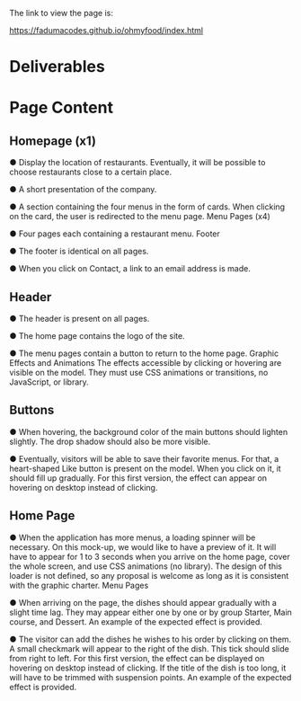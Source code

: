 The link to view the page is:

https://fadumacodes.github.io/ohmyfood/index.html

# Deliverables

# Page Content


## Homepage (x1)


● Display the location of restaurants. Eventually, it will be possible to choose restaurants close to a certain place.

● A short presentation of the company.

● A section containing the four menus in the form of cards. When clicking on the card,
the user is redirected to the menu page.
Menu Pages (x4)

● Four pages each containing a restaurant menu. Footer

● The footer is identical on all pages.

● When you click on Contact, a link to an email address is made.

## Header


● The header is present on all pages.

● The home page contains the logo of the site.

● The menu pages contain a button to return to the home page.
Graphic Effects and Animations
The effects accessible by clicking or hovering are visible on the model. They must use CSS animations or transitions, no JavaScript, or library.

## Buttons

● When hovering, the background color of the main buttons should lighten slightly. The drop shadow should also be more visible.

● Eventually, visitors will be able to save their favorite menus. For that, a heart-shaped Like button is present on the model. When you click on it, it should fill up gradually. For this first version, the effect can appear on hovering on desktop instead of clicking.

## Home Page

● When the application has more menus, a loading spinner will be necessary. On this mock-up, we would like to have a preview of it. It will have to appear for 1 to 3 seconds when you arrive on the home page, cover the whole screen, and use CSS animations (no library). The design of this loader is not defined, so any proposal is welcome as long as it is consistent with the graphic charter.
Menu Pages

● When arriving on the page, the dishes should appear gradually with a slight time lag. They may appear either one by one or by group Starter, Main course, and Dessert. An example of the expected effect is provided.


● The visitor can add the dishes he wishes to his order by clicking on them. A small checkmark will appear to the right of the dish. This tick should slide from right to left. For this first version, the effect can be displayed on hovering on desktop instead of clicking. If the title of the dish is too long, it will have to be trimmed with suspension points. An example of the expected effect is provided.




